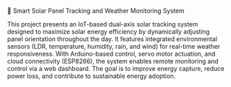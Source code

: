 📡 Smart Solar Panel Tracking and Weather Monitoring System

This project presents an IoT-based dual-axis solar tracking system designed to maximize solar energy efficiency by dynamically adjusting panel orientation throughout the day. It features integrated environmental sensors (LDR, temperature, humidity, rain, and wind) for real-time weather responsiveness. With Arduino-based control, servo motor actuation, and cloud connectivity (ESP8266), the system enables remote monitoring and control via a web dashboard. The goal is to improve energy capture, reduce power loss, and contribute to sustainable energy adoption.

